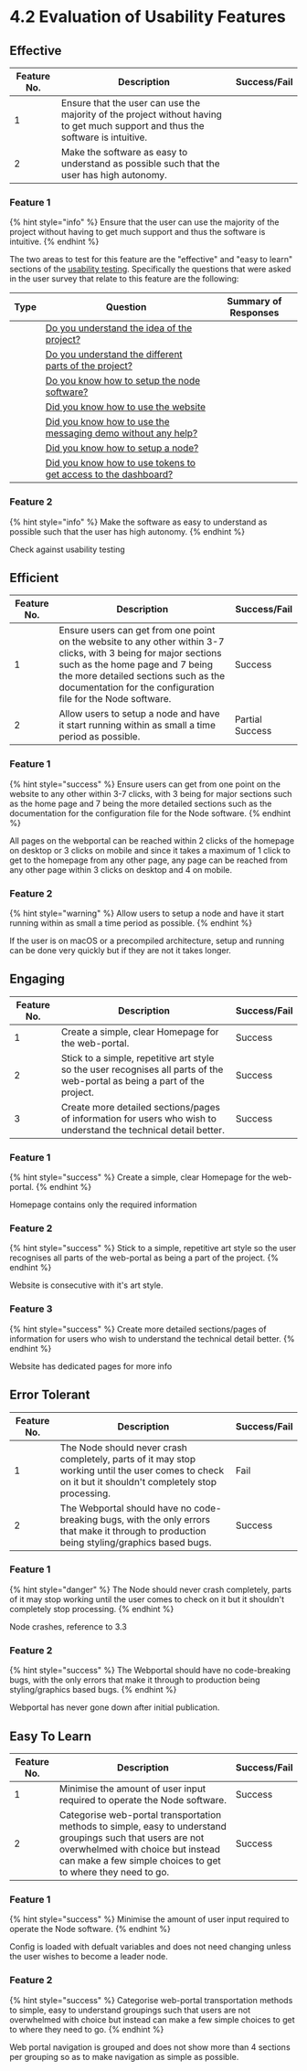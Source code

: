 # 4.2 Evaluation of Usability Features

## Effective

| Feature No. | Description                                                                                                                     | Success/Fail |
| ----------- | ------------------------------------------------------------------------------------------------------------------------------- | ------------ |
| 1           | Ensure that the user can use the majority of the project without having to get much support and thus the software is intuitive. |              |
| 2           | Make the software as easy to understand as possible such that the user has high autonomy.                                       |              |

### Feature 1

{% hint style="info" %}
Ensure that the user can use the majority of the project without having to get much support and thus the software is intuitive.
{% endhint %}

The two areas to test for this feature are the "effective" and "easy to learn" sections of the [usability testing](../3-testing/3.2-usability-testing.md). Specifically the questions that were asked in the user survey that relate to this feature are the following:

<table><thead><tr><th data-type="select">Type</th><th>Question</th><th>Summary of Responses</th></tr></thead><tbody><tr><td></td><td><a href="../3-testing/3.2-usability-testing.md#do-you-understand-the-idea-of-the-project">Do you understand the idea of the project?</a></td><td></td></tr><tr><td></td><td><a href="../3-testing/3.2-usability-testing.md#do-you-understand-the-different-parts-of-the-project">Do you understand the different parts of the project?</a></td><td></td></tr><tr><td></td><td><a href="../3-testing/3.2-usability-testing.md#do-you-know-how-to-setup-the-node-software">Do you know how to setup the node software?</a></td><td></td></tr><tr><td></td><td><a href="../3-testing/3.2-usability-testing.md#did-you-know-how-to-use-the-website">Did you know how to use the website</a></td><td></td></tr><tr><td></td><td><a href="../3-testing/3.2-usability-testing.md#did-you-know-how-to-use-the-messaging-demo-without-any-help">Did you know how to use the messaging demo without any help?</a></td><td></td></tr><tr><td></td><td><a href="../3-testing/3.2-usability-testing.md#did-you-know-how-to-setup-a-node">Did you know how to setup a node?</a></td><td></td></tr><tr><td></td><td><a href="../3-testing/3.2-usability-testing.md#did-you-know-how-to-use-tokens-to-get-access-to-the-dashboard">Did you know how to use tokens to get access to the dashboard?</a></td><td></td></tr></tbody></table>

### Feature 2

{% hint style="info" %}
Make the software as easy to understand as possible such that the user has high autonomy.
{% endhint %}

Check against usability testing

## Efficient

| Feature No. | Description                                                                                                                                                                                                                                                 | Success/Fail    |
| ----------- | ----------------------------------------------------------------------------------------------------------------------------------------------------------------------------------------------------------------------------------------------------------- | --------------- |
| 1           | Ensure users can get from one point on the website to any other within 3-7 clicks, with 3 being for major sections such as the home page and 7 being the more detailed sections such as the documentation for the configuration file for the Node software. | Success         |
| 2           | Allow users to setup a node and have it start running within as small a time period as possible.                                                                                                                                                            | Partial Success |

### Feature 1

{% hint style="success" %}
Ensure users can get from one point on the website to any other within 3-7 clicks, with 3 being for major sections such as the home page and 7 being the more detailed sections such as the documentation for the configuration file for the Node software.
{% endhint %}

All pages on the webportal can be reached within 2 clicks of the homepage on desktop or 3 clicks on mobile and since it takes a maximum of 1 click to get to the homepage from any other page, any page can be reached from any other page within 3 clicks on desktop and 4 on mobile.

### Feature 2

{% hint style="warning" %}
Allow users to setup a node and have it start running within as small a time period as possible.
{% endhint %}

If the user is on macOS or a precompiled architecture, setup and running can be done very quickly but if they are not it takes longer.

## Engaging

| Feature No. | Description                                                                                                                | Success/Fail |
| ----------- | -------------------------------------------------------------------------------------------------------------------------- | ------------ |
| 1           | Create a simple, clear Homepage for the web-portal.                                                                        | Success      |
| 2           | Stick to a simple, repetitive art style so the user recognises all parts of the web-portal as being a part of the project. | Success      |
| 3           | Create more detailed sections/pages of information for users who wish to understand the technical detail better.           | Success      |

### Feature 1

{% hint style="success" %}
Create a simple, clear Homepage for the web-portal.
{% endhint %}

Homepage contains only the required information

### Feature 2

{% hint style="success" %}
Stick to a simple, repetitive art style so the user recognises all parts of the web-portal as being a part of the project.
{% endhint %}

Website is consecutive with it's art style.

### Feature 3

{% hint style="success" %}
Create more detailed sections/pages of information for users who wish to understand the technical detail better.
{% endhint %}

Website has dedicated pages for more info

## Error Tolerant

| Feature No. | Description                                                                                                                                           | Success/Fail |
| ----------- | ----------------------------------------------------------------------------------------------------------------------------------------------------- | ------------ |
| 1           | The Node should never crash completely, parts of it may stop working until the user comes to check on it but it shouldn't completely stop processing. | Fail         |
| 2           | The Webportal should have no code-breaking bugs, with the only errors that make it through to production being styling/graphics based bugs.           | Success      |

### Feature 1

{% hint style="danger" %}
The Node should never crash completely, parts of it may stop working until the user comes to check on it but it shouldn't completely stop processing.
{% endhint %}

Node crashes, reference to 3.3

### Feature 2

{% hint style="success" %}
The Webportal should have no code-breaking bugs, with the only errors that make it through to production being styling/graphics based bugs.
{% endhint %}

Webportal has never gone down after initial publication.

## Easy To Learn

| Feature No. | Description                                                                                                                                                                                                     | Success/Fail |
| ----------- | --------------------------------------------------------------------------------------------------------------------------------------------------------------------------------------------------------------- | ------------ |
| 1           | Minimise the amount of user input required to operate the Node software.                                                                                                                                        | Success      |
| 2           | Categorise web-portal transportation methods to simple, easy to understand groupings such that users are not overwhelmed with choice but instead can make a few simple choices to get to where they need to go. | Success      |

### Feature 1

{% hint style="success" %}
Minimise the amount of user input required to operate the Node software.
{% endhint %}

Config is loaded with defualt variables and does not need changing unless the user wishes to become a leader node.

### Feature 2

{% hint style="success" %}
Categorise web-portal transportation methods to simple, easy to understand groupings such that users are not overwhelmed with choice but instead can make a few simple choices to get to where they need to go.
{% endhint %}

Web portal navigation is grouped and does not show more than 4 sections per grouping so as to make navigation as simple as possible.
